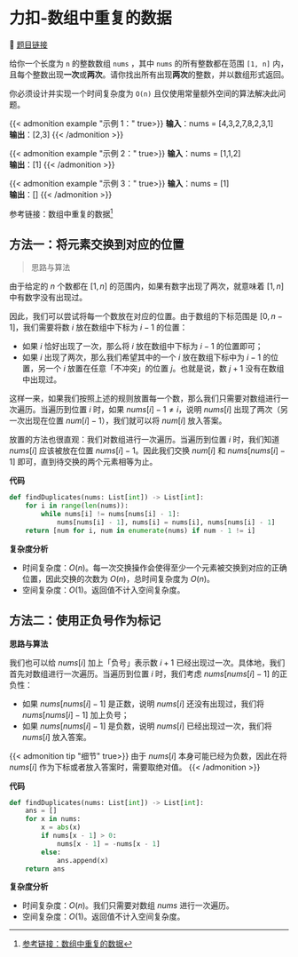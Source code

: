 # 力扣-数组中重复的数据

    
:link: [题目链接](https://leetcode.cn/problems/find-all-duplicates-in-an-array)

给你一个长度为 `n` 的整数数组 `nums` ，其中 `nums` 的所有整数都在范围 `[1, n]` 内，且每个整数出现**一次**或**两次**。请你找出所有出现**两次**的整数，并以数组形式返回。

你必须设计并实现一个时间复杂度为 `O(n)` 且仅使用常量额外空间的算法解决此问题。

{{< admonition example "示例 1：" true>}}
**输入**：nums = [4,3,2,7,8,2,3,1]<br>
**输出**：[2,3]
{{< /admonition >}}

{{< admonition example "示例 2：" true>}}
**输入**：nums = [1,1,2]<br>
**输出**：[1]
{{< /admonition >}}

{{< admonition example "示例 3：" true>}}
**输入**：nums = [1]<br>
**输出**：[]
{{< /admonition >}}

参考链接：数组中重复的数据[^1]

## 方法一：将元素交换到对应的位置

> 思路与算法

由于给定的 $n$ 个数都在 $[1,n]$ 的范围内，如果有数字出现了两次，就意味着 $[1,n]$ 中有数字没有出现过。

因此，我们可以尝试将每一个数放在对应的位置。由于数组的下标范围是 $[0,n−1]$，我们需要将数 $i$ 放在数组中下标为 $i−1$ 的位置：

- 如果 $i$ 恰好出现了一次，那么将 $i$ 放在数组中下标为 $i−1$ 的位置即可；
- 如果 $i$ 出现了两次，那么我们希望其中的一个 $i$ 放在数组下标中为 $i−1$ 的位置，另一个 $i$ 放置在任意「不冲突」的位置 $j$。也就是说，数 $j+1$ 没有在数组中出现过。

这样一来，如果我们按照上述的规则放置每一个数，那么我们只需要对数组进行一次遍历。当遍历到位置 $i$ 时，如果 $nums[i]−1 \neq i$，说明 $nums[i]$ 出现了两次（另一次出现在位置 $num[i]−1$），我们就可以将 $num[i]$ 放入答案。

放置的方法也很直观：我们对数组进行一次遍历。当遍历到位置 $i$ 时，我们知道 $nums[i]$ 应该被放在位置 $nums[i]−1$。因此我们交换 $num[i]$ 和 $nums[nums[i]−1]$ 即可，直到待交换的两个元素相等为止。

**代码**

```python
def findDuplicates(nums: List[int]) -> List[int]:
    for i in range(len(nums)):
        while nums[i] != nums[nums[i] - 1]:
            nums[nums[i] - 1], nums[i] = nums[i], nums[nums[i] - 1]
    return [num for i, num in enumerate(nums) if num - 1 != i]
```

**复杂度分析**

- 时间复杂度：$O(n)$。每一次交换操作会使得至少一个元素被交换到对应的正确位置，因此交换的次数为 $O(n)$，总时间复杂度为 $O(n)$。
- 空间复杂度：$O(1)$。返回值不计入空间复杂度。

## 方法二：使用正负号作为标记

**思路与算法**

我们也可以给 $nums[i]$ 加上「负号」表示数 $i+1$ 已经出现过一次。具体地，我们首先对数组进行一次遍历。当遍历到位置 $i$ 时，我们考虑 $nums[nums[i]−1]$ 的正负性：

- 如果 $nums[nums[i]−1]$ 是正数，说明 $nums[i]$ 还没有出现过，我们将 $nums[nums[i]−1]$ 加上负号；
- 如果 $nums[nums[i]−1]$ 是负数，说明 $nums[i]$ 已经出现过一次，我们将 $nums[i]$ 放入答案。

{{< admonition tip "细节" true>}}
由于 $nums[i]$ 本身可能已经为负数，因此在将 $nums[i]$ 作为下标或者放入答案时，需要取绝对值。
{{< /admonition >}}

**代码**

```python
def findDuplicates(nums: List[int]) -> List[int]:
    ans = []
    for x in nums:
        x = abs(x)
        if nums[x - 1] > 0:
            nums[x - 1] = -nums[x - 1]
        else:
            ans.append(x)
    return ans
```

**复杂度分析**

- 时间复杂度：$O(n)$。我们只需要对数组 $nums$ 进行一次遍历。
- 空间复杂度：$O(1)$。返回值不计入空间复杂度。

[^1]: [参考链接：数组中重复的数据](https://leetcode.cn/problems/find-all-duplicates-in-an-array/solutions/1473718/shu-zu-zhong-zhong-fu-de-shu-ju-by-leetc-782l/?languageTags=python3%2Cpython)
















